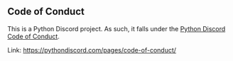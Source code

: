 ## Code of Conduct
This is a Python Discord project. As such, it falls under the [Python Discord Code of Conduct](https://pythondiscord.com/pages/code-of-conduct/).

Link: https://pythondiscord.com/pages/code-of-conduct/
